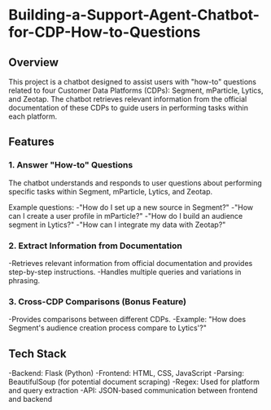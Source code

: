 # Building-a-Support-Agent-Chatbot-for-CDP-How-to-Questions
## Overview

This project is a chatbot designed to assist users with "how-to" questions related to four Customer Data Platforms (CDPs): Segment, mParticle, Lytics, and Zeotap. The chatbot retrieves relevant information from the official documentation of these CDPs to guide users in performing tasks within each platform.

## Features

### 1. Answer "How-to" Questions

The chatbot understands and responds to user questions about performing specific tasks within Segment, mParticle, Lytics, and Zeotap.

Example questions:
-"How do I set up a new source in Segment?"
-"How can I create a user profile in mParticle?"
-"How do I build an audience segment in Lytics?"
-"How can I integrate my data with Zeotap?"

### 2. Extract Information from Documentation

-Retrieves relevant information from official documentation and provides step-by-step instructions.
-Handles multiple queries and variations in phrasing.

### 3. Cross-CDP Comparisons (Bonus Feature)

-Provides comparisons between different CDPs.
-Example: "How does Segment's audience creation process compare to Lytics'?"

## Tech Stack

-Backend: Flask (Python)
-Frontend: HTML, CSS, JavaScript
-Parsing: BeautifulSoup (for potential document scraping)
-Regex: Used for platform and query extraction
-API: JSON-based communication between frontend and backend

